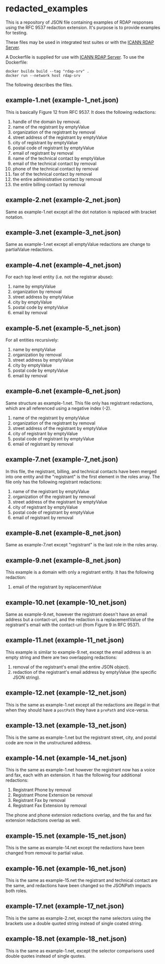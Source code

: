 # redacted_examples

This is a repository of JSON file containing examples of RDAP responses using the
RFC 9537 redaction extension. It's purpose is to provide examples for testing.

These files may be used in integrated test suites or with the
[ICANN RDAP Server](https://github.com/icann/icann-rdap/blob/main/icann-rdap-srv/README.md).

A Dockerfile is supplied for use with 
[ICANN RDAP Server](https://github.com/icann/icann-rdap/blob/main/icann-rdap-srv/README.md).
To use the Dockerfile:
```
docker buildx build --tag "rdap-srv" .
docker run --network host rdap-srv
```

The following describes the files.

example-1.net (example-1_net.json)
----------------------------------

This is basically Figure 12 from RFC 9537. It does the following redactions:

1. handle of the domain by removal.
1. name of the registrant by emptyValue
1. organization of the registrant by removal
1. street address of the registrant by emptyValue
1. city of registrant by emptyValue
1. postal code of registrant by emptyValue
1. email of registrant by removal
1. name of the technical contact by emptyValue
1. email of the technical contact by removal
1. phone of the technical contact by removal
1. fax of the technical contact by removal
1. the entire administrative contact by removal
1. the entire billing contact by removal

example-2.net (example-2_net.json)
----------------------------------

Same as example-1.net except all the dot notation is replaced with bracket notation.

example-3.net (example-3_net.json)
----------------------------------

Same as example-1.net except all emptyValue redactions are change to partialValue redactions.

example-4.net (example-4_net.json)
----------------------------------

For each top level entity (i.e. not the registrar abuse):
1. name  by emptyValue
1. organization by removal
1. street address by emptyValue
1. city by emptyValue
1. postal code by emptyValue
1. email by removal

example-5.net (example-5_net.json)
----------------------------------

For all entities recursively:
1. name  by emptyValue
1. organization by removal
1. street address by emptyValue
1. city by emptyValue
1. postal code by emptyValue
1. email by removal

example-6.net (example-6_net.json)
----------------------------------

Same structure as example-1.net. This file only has registrant redactions, which are
all referenced using a negative index (-2).
1. name of the registrant by emptyValue
1. organization of the registrant by removal
1. street address of the registrant by emptyValue
1. city of registrant by emptyValue
1. postal code of registrant by emptyValue
1. email of registrant by removal

example-7.net (example-7_net.json)
----------------------------------

In this file, the registrant, billing, and technical contacts have been merged into
one entity and the "registrant" is the first element in the roles array. 
The file only has the following registrant redactions:
1. name of the registrant by emptyValue
1. organization of the registrant by removal
1. street address of the registrant by emptyValue
1. city of registrant by emptyValue
1. postal code of registrant by emptyValue
1. email of registrant by removal

example-8.net (example-8_net.json)
----------------------------------

Same as example-7.net except "registrant" is the last role in the roles array.

example-9.net (example-8_net.json)
----------------------------------

This example is a domain with only a registrant entity. It has the following redaction:
1. email of the registrant by replacementValue

example-10.net (example-10_net.json)
------------------------------------

Same as example-9.net, however the registrant doesn't have an email address but a
contact-uri, and the redaction is a replacementValue of the registrant's email with
the contact-uri (from Figure 9 in RFC 9537).


example-11.net (example-11_net.json)
------------------------------------

This example is similar to example-9.net, except the email address is an empty string
and there are two overlapping redactions:
1. removal of the registrant's email (the entire JSON object).
1. redaction of the registrant's email address by emptyValue (the specific JSON string).


example-12.net (example-12_net.json)
------------------------------------

This is the same as example-1.net except all the redactions are illegal in that when
they should have a `postPath` they have a `prePath` and vice-versa.

example-13.net (example-13_net.json)
------------------------------------

This is the same as example-1.net but the registrant street, city, and postal code
are now in the unstructured address.

example-14.net (example-14_net.json)
------------------------------------

This is the same as example-1.net however the registrant now has a voice and fax,
each with an extension. It has the following four additional redactions:

1. Registrant Phone by removal
1. Registrant Phone Extension be removal
1. Registrant Fax by removal
1. Registrant Fax Extension by removal

The phone and phone extension redactions overlap, and the fax and fax extension redactions
overlap as well.

example-15.net (example-15_net.json)
------------------------------------

This is the same as example-14.net except the redactions have been changed from removal
to partial value.

example-16.net (example-16_net.json)
------------------------------------

This is the same as example-15.net the registrant and technical contact are the
same, and redactions have been changed so the JSONPath impacts both roles.

example-17.net (example-17_net.json)
------------------------------------

This is the same as example-2.net, except the name selectors using the brackets use
a double quoted string instead of single coated string.

example-18.net (example-18_net.json)
------------------------------------

This is the same as example-1.net, except the selector comparisons used double quotes
instead of single quotes.
